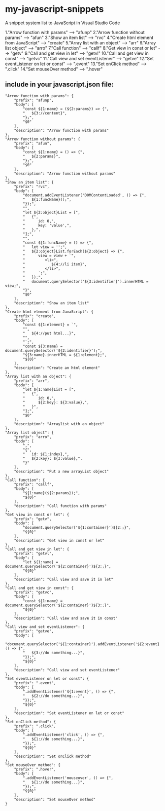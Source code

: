 # my-javascript-snippets
A snippet system list to JavaScript in Visual Studio Code

1."Arrow function with params" --> "afunp"
2."Arrow function without params" --> "afun"
3."Show an item list" --> "rvc"
4."Create html element from JavaScript" --> "create"
5."Array list with an object" --> "arr"
6."Array list object" --> "arro"
7."Call function" --> "callf"
8."Get view in const or let" --> "getv"
9."Call and get view in let" --> "getvl"
10."Call and get view in const" --> "getvc"
11."Call view and set eventListener" --> "getve"
12."Set eventListener on let or const" --> ".event"
13."Set onClick method" --> ".click"
14."Set mouseOver method" --> ".hover"

## include in your javascript.json file:
```
"Arrow function with params": {
	"prefix": "afunp",
	"body": [
		"const ${1:name} = (${2:params}) => {",
		"   ${3://content}",
		"};",
		"$0"
	],
	"description": "Arrow function with params"
},
"Arrow function without params": {
	"prefix": "afun",
	"body": [
		"const ${1:name} = () => {",
		"   ${2:params}",
		"};",
		"$0"
	],
	"description": "Arrow function without params"
},
"Show an item list": {
	"prefix": "rvc",
	"body": [
		"document.addEventListener('DOMContentLoaded', () => {",
		"   ${1:funcName}();",
		"});",
		"",
		"let ${2:object}List = [",
		"   {",
		"      id: 0,",
		"      key: 'value',",
		"   },",
		"];",
		"",
		"const ${1:funcName} = () => {",
		"   let view = '';",
		"   ${2:object}List.forEach(${2:object} => {",
		"      view = view + `",
		"         <li>",
		"            ${4://li item}",
		"         </li>",
		"      `;",
		"   });",
		"   document.querySelector('${3:identifier}').innerHTML = view;",
		"}",
		"$0"
	],
	"description": "Show an item list"
},
"Create html element from JavaScript": {
	"prefix": "create",
	"body": [
		"const ${1:element} = `",
		"",
		"   ${4://put html...}",
		"",
		"`;",
		"const ${3:name} = document.querySelector('${2:identifier}');",
		"${3:name}.innerHTML = ${1:element};",
		"${0}"
	],
	"description": "Create an html element"
},
"Array list with an object": {
	"prefix": "arr",
	"body": [
		"let ${1:name}List = [",
		"   {",
		"      id: 0,",
		"      ${2:key}: ${3:value},",
		"   }",
		"];",
		"$0"
	],
	"description": "Arraylist with an object"
},
"Array list object": {
	"prefix": "arro",
	"body": [
		",",
		"{",
		"   id: ${1:index},",
		"   ${2:key}: ${3:value},",
		"}"
	],
	"description": "Put a new arrayList object"
},
"Call function": {
	"prefix": "callf",
	"body": [
		"${1:name}(${2:params});",
		"${0}"
	],
	"description": "Call function with params"
},
"Get view in const or let": {
	"prefix": "getv",
	"body": [
		"document.querySelector('${1:container}')${2:;}",
		"${0}"
	],
	"description": "Get view in const or let"
},
"Call and get view in let": {
	"prefix": "getvl",
	"body": [
		"let ${1:name} = document.querySelector('${2:container}')${3:;}",
		"${0}"
	],
	"description": "Call view and save it in let"
},
"Call and get view in const": {
	"prefix": "getvc",
	"body": [
		"const ${1:name} = document.querySelector('${2:container}')${3:;}",
		"${0}"
	],
	"description": "Call view and save it in const"
},
"Call view and set eventListener": {
	"prefix": "getve",
	"body": [
		"document.querySelector('${1:container}').addEventListener('${2:event}', () => {",
		"   ${3://do something...}",
		"});",
		"${0}"
	],
	"description": "Call view and set eventListener"
},
"Set eventListener on let or const": {
	"prefix": ".event",
	"body": [
		".addEventListener('${1:event}', () => {",
		"   ${2://do something...}",
		"});",
		"${0}"
	],
	"description": "Set eventListener on let or const"
},
"Set onClick method": {
	"prefix": ".click",
	"body": [
		".addEventListener('click', () => {",
		"   ${1://do something...}",
		"});",
		"${0}"
	],
	"description": "Set onClick method"
},
"Set mouseOver method": {
	"prefix": ".hover",
	"body": [
		".addEventListener('mouseover', () => {",
		"   ${1://do something...}",
		"});",
		"${0}"
	],
	"description": "Set mouseOver method"
}
```
